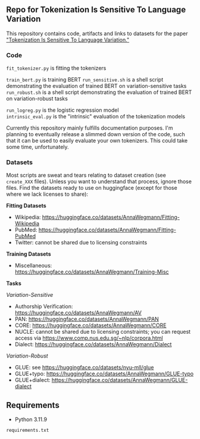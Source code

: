 ## Repo for Tokenization Is Sensitive To Language Variation

This repository contains code, artifacts and links to datasets for the paper ["Tokenization Is Sensitive To Language Variation."](https://arxiv.org/pdf/2502.15343) 

### Code

`fit_tokenizer.py` is fitting the tokenizers

`train_bert.py` is training BERT
`run_sensitive.sh` is a shell script demonstrating the evaluation of trained BERT on variation-sensitive tasks  
`run_robust.sh` is a shell script demonstrating the evaluation of trained BERT on variation-robust tasks 

`run_logreg.py` is the logistic regression model  
`intrinsic_eval.py` is the "intrinsic" evaluation of the tokenization models  

Currently this repository mainly fulfills documentation purposes. 
I'm planning to eventually release a slimmed down version of the code, such that it can be used to easily evaluate your own tokenizers. 
This could take some time, unfortunately.

### Datasets

Most scripts are sweat and tears relating to dataset creation (see `create_XXX` files). Unless you want to understand that process, ignore those files. 
Find the datasets ready to use on huggingface (except for those where we lack licenses to share):

**Fitting Datasets**
- Wikipedia: https://huggingface.co/datasets/AnnaWegmann/Fitting-Wikipedia
- PubMed: https://huggingface.co/datasets/AnnaWegmann/Fitting-PubMed
- Twitter: cannot be shared due to licensing constraints

**Training Datasets**
- Miscellaneous: https://huggingface.co/datasets/AnnaWegmann/Training-Misc

**Tasks**  

*Variation-Sensitive*
- Authorship Verification: https://huggingface.co/datasets/AnnaWegmann/AV
- PAN: https://huggingface.co/datasets/AnnaWegmann/PAN
- CORE: https://huggingface.co/datasets/AnnaWegmann/CORE
- NUCLE: cannot be shared due to licensing constraints; you can request access via https://www.comp.nus.edu.sg/~nlp/corpora.html
- Dialect: https://huggingface.co/datasets/AnnaWegmann/Dialect

*Variation-Robust*
- GLUE: see https://huggingface.co/datasets/nyu-mll/glue
- GLUE+typo: https://huggingface.co/datasets/AnnaWegmann/GLUE-typo
- GLUE+dialect: https://huggingface.co/datasets/AnnaWegmann/GLUE-dialect

## Requirements

- Python 3.11.9  

`requirements.txt`